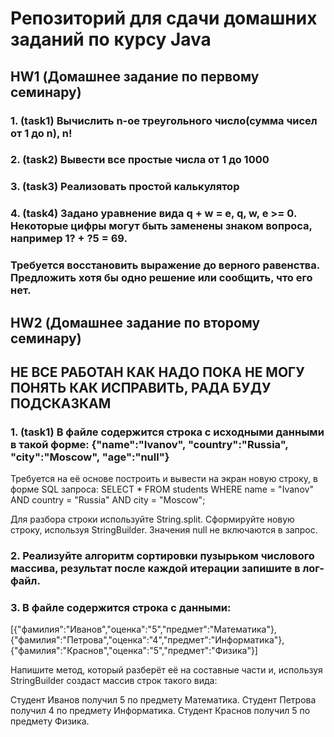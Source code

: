 # Репозиторий для сдачи домашних заданий по курсу Java
## HW1 (Домашнее задание по первому семинару)
### 1. (task1) Вычислить n-ое треугольного число(сумма чисел от 1 до n), n! 
### 2. (task2) Вывести все простые числа от 1 до 1000 
### 3. (task3) Реализовать простой калькулятор
### 4. (task4) Задано уравнение вида q + w = e, q, w, e >= 0.  Некоторые цифры могут быть заменены знаком вопроса, например 1? + ?5 = 69. 
### Требуется восстановить выражение до верного равенства.  Предложить хотя бы одно решение или сообщить, что его нет.


## HW2 (Домашнее задание по второму семинару) 
## НЕ ВСЕ РАБОТАН КАК НАДО ПОКА НЕ МОГУ ПОНЯТЬ КАК ИСПРАВИТЬ, РАДА БУДУ ПОДСКАЗКАМ
### 1. (task1) В файле содержится строка с исходными данными в такой форме: {"name":"Ivanov", "country":"Russia", "city":"Moscow", "age":"null"}
Требуется на её основе построить и вывести на экран новую строку, в форме SQL запроса:
SELECT * FROM students WHERE name = "Ivanov" AND country = "Russia" AND city = "Moscow";

Для разбора строки используйте String.split. Сформируйте новую строку, используя StringBuilder. Значения null не включаются в запрос.
### 2. Реализуйте алгоритм сортировки пузырьком числового массива, результат после каждой итерации запишите в лог-файл. 
### 3. В файле содержится строка с данными:

[{"фамилия":"Иванов","оценка":"5","предмет":"Математика"}, {"фамилия":"Петрова","оценка":"4","предмет":"Информатика"}, {"фамилия":"Краснов","оценка":"5","предмет":"Физика"}]

Напишите метод, который разберёт её на составные части и, используя StringBuilder создаст массив строк такого вида:

Студент Иванов получил 5 по предмету Математика.
Студент Петрова получил 4 по предмету Информатика.
Студент Краснов получил 5 по предмету Физика.
